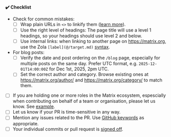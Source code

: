 <!-- Thank you for creating a Pull Request to the matrix.org website!
     Please read our documentation for contributors to make the review process a smooth as possible:
     - https://github.com/matrix-org/matrix.org/blob/main/README.md
     - https://github.com/matrix-org/matrix.org/blob/main/CONTRIBUTING.md
     - https://github.com/matrix-org/matrix.org/blob/main/CONTENT.md

     You can use the CI build or a local environment to check your changes are working as expected.
     
     If you have questions at any time, please contact the Website & Content Working Group at
     https://matrix.to/#/#matrix.org-website:matrix.org -->

<!-- Please describe what you added here, and add a screenshot or video if possible.
     That makes it easier to understand the change. -->

<!-- ---------- DO NOT WRITE BELOW THIS LINE ----------
     Please don't remove this checklist from your PR, as it is useful for reviewers, too. -->
**:heavy_check_mark: Checklist**

- Check for common mistakes:
  - [ ] Wrap plain URLs in `<>` to linkify them ([learn more](https://github.com/matrix-org/matrix.org/blob/main/CONTENT.md#publishing-to-the-blog)).
  - [ ] Use the right level of headings: The page title will use a level 1 headings, so your headings should use level 2 and below.
  - [ ] Use internal links: when linking to another page on <https://matrix.org>, use the Zola `[label](@/target.md)` [syntax](https://www.getzola.org/documentation/content/linking/#internal-links).
- For blog posts:
  - [ ] Verify the date and post ordering on the `/blog` page, especially for multiple posts on the same day. Prefer UTC format, e.g. `2025-12-01T14:00:00Z` for Dec 1st, 2025, 2pm UTC.
  - [ ] Set the correct author and category. Browse existing ones at <https://matrix.org/author/> and <https://matrix.org/category/> to match them.
- [ ] If you are holding one or more roles in the Matrix ecosystem, espescially when contributing on behalf of a team or organisation, please let us know. See [example](https://github.com/matrix-org/matrix.org/pull/2788).
- [ ] Let us know if your PR is time-sensitive in any way.
- [ ] Mention any issues related to the PR. Use [GitHub keywords](https://docs.github.com/en/issues/tracking-your-work-with-issues/using-issues/linking-a-pull-request-to-an-issue#linking-a-pull-request-to-an-issue-using-a-keyword) as appropriate.
- [ ] Your individual commits or pull request is [signed off](https://github.com/matrix-org/matrix.org/blob/main/CONTRIBUTING.md).
